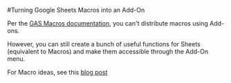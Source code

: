 #Turning Google Sheets Macros into an Add-On

Per the [GAS Macros documentation](https://developers.google.com/apps-script/guides/sheets/macros), you can't distribute macros using Add-ons. 

However, you can still create a bunch of useful functions for Sheets (equivalent to Macros) and make them accessible through the Add-On menu.

For Macro ideas, see this [blog post](https://www.benlcollins.com/spreadsheets/macros/)